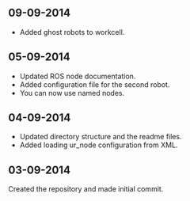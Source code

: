 09-09-2014
----------
* Added ghost robots to workcell.


05-09-2014
----------
* Updated ROS node documentation.
* Added configuration file for the second robot.
* You can now use named nodes.


04-09-2014
----------
* Updated directory structure and the readme files.
* Added loading ur_node configuration from XML.


03-09-2014
------------
Created the repository and made initial commit.
